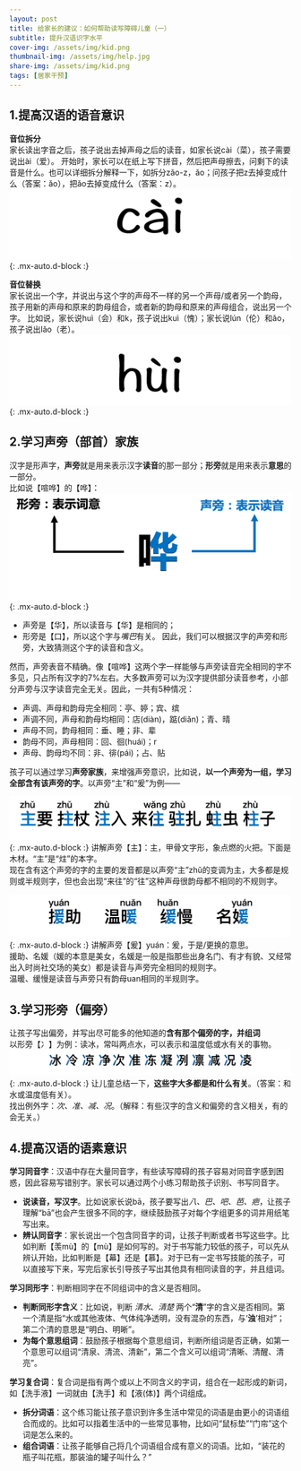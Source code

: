 ```yaml
---
layout: post
title: 给家长的建议：如何帮助读写障碍儿童（一）
subtitle: 提升汉语识字水平
cover-img: /assets/img/kid.png
thumbnail-img: /assets/img/help.jpg
share-img: /assets/img/kid.png
tags: [居家干预]
---
```


## 1.提高汉语的语音意识

**音位拆分**  
家长读出字音之后，孩子说出去掉声母之后的读音，如家长说cài（菜），孩子需要说出ài（爱）。  开始时，家长可以在纸上写下拼音，然后把声母擦去，问剩下的读音是什么。也可以详细拆分解释一下，如拆分zǎo-z，ǎo；问孩子把z去掉变成什么（答案：ǎo），把ǎo去掉变成什么（答案：z）。  
![Crepe](/assets/img/post%20img/initial.gif){: .mx-auto.d-block :}

**音位替换**  
家长说出一个字，并说出与这个字的声母不一样的另一个声母/或者另一个韵母，孩子用新的声母和原来的韵母组合，或者新的韵母和原来的声母组合，说出另一个字。  比如说，家长说huì（会）和k，孩子说出kuì（愧）；家长说lún（伦）和ǎo，孩子说出lǎo（老）。  
![Crepe](/assets/img/post%20img/replace.gif){: .mx-auto.d-block :}

## 2.学习声旁（部首）家族
汉字是形声字，**声旁**就是用来表示汉字**读音**的那一部分；**形旁**就是用来表示**意思**的一部分。  
比如说【喧哗】的【哗】：
![Crepe](/assets/img/post%20img/hua.png){: .mx-auto.d-block :}  
- 声旁是【华】，所以读音与【华】是相同的；
- 形旁是【口】，所以这个字与*嘴巴*有关。
因此，我们可以根据汉字的声旁和形旁，大致猜测这个字的读音和含义。

然而，声旁表音不精确。像【喧哗】这两个字一样能够与声旁读音完全相同的字不多见，只占所有汉字的7%左右。大多数声旁可以为汉字提供部分读音参考，小部分声旁与汉字读音完全无关。因此，一共有5种情况：  
- 声调、声母和韵母完全相同：亭、婷；宾、缤
- 声调不同，声母和韵母均相同：店(diàn)，踮(diǎn)；青、晴
- 声母不同，韵母相同：垂、睡；非、辈
- 韵母不同，声母相同：回、徊(huái)；r
- 声母、韵母均不同：非、徘(pái)；占、贴

孩子可以通过学习**声旁家族**，来增强声旁意识，比如说，**以一个声旁为一组，学习全部含有该声旁的字**。以声旁“主”和“爰”为例——  

![Crepe](/assets/img/post%20img/zhu.png){: .mx-auto.d-block :} 
讲解声旁【主】：主，甲骨文字形，象点燃的火把。下面是木材。“主”是“炷”的本字。  
现在含有这个声旁的字的主要的发音都是以声旁“主”zhǔ的变调为主，大多都是规则或半规则字，但也会出现“来往”的“往”这种声母很韵母都不相同的不规则字。

![Crepe](/assets/img/post%20img/yuan.png){: .mx-auto.d-block :} 
讲解声旁【爰】yuán：爰，于是/更换的意思。  
援助、名媛（媛的本意是美女，名媛是一般是指那些出身名门、有才有貌、又经常出入时尚社交场的美女）都是读音与声旁完全相同的规则字。  
温暖、缓慢是读音与声旁只有韵母uan相同的半规则字。

## 3.学习形旁（偏旁）
让孩子写出偏旁，并写出尽可能多的他知道的**含有那个偏旁的字，并组词**  
以形旁【冫】为例：读冰，常叫两点水，可以表示和温度低或水有关的事物。  
![Crepe](/assets/img/post%20img/shui.png){: .mx-auto.d-block :} 
让儿童总结一下，**这些字大多都是和什么有关**。（答案：和水或温度低有关）。  
找出例外字：*次、准、减、况*。（解释：有些汉字的含义和偏旁的含义相关，有的会无关。）  

## 4.提高汉语的语素意识
**学习同音字**：汉语中存在大量同音字，有些读写障碍的孩子容易对同音字感到困惑，因此容易写错别字。家长可以通过两个小练习帮助孩子识别、书写同音字。
- **说读音，写汉字**。比如说家长说bā，孩子要写出*八、巴、吧、芭、疤*，让孩子理解“bā”也会产生很多不同的字，继续鼓励孩子对每个字组更多的词并用纸笔写出来。
- **辨认同音字**：家长说出一个包含同音字的词，让孩子判断或者书写这些字。比如判断【羡mù】的【mù】是如何写的。对于书写能力较低的孩子，可以先从辨认开始，比如判断是【幕】还是【慕】。对于已有一定书写技能的孩子，可以直接写下来，写完后家长引导孩子写出其他具有相同读音的字，并且组词。

**学习同形字**：判断相同字在不同组词中的含义是否相同。  
- **判断同形字含义**：比如说，判断 *清水*、*清楚* 两个“**清**”字的含义是否相同。第一个清是指“水或其他液体、气体纯净透明，没有混杂的东西，与‘**浊**’相对”；第二个清的意思是“明白、明晰”。
- **为每个意思组词**：鼓励孩子根据每个意思组词，判断所组词是否正确，如第一个意思可以组词“清泉、清流、清新”，第二个含义可以组词“清晰、清醒、清亮”。

**学习复合词**：复合词是指有两个或以上不同含义的字词，组合在一起形成的新词，如【洗手液】一词就由【洗手】和【液(体)】两个词组成。  
- **拆分词语**：这个练习能让孩子意识到许多生活中常见的词语是由更小的词语组合而成的。比如可以指着生活中的一些常见事物，比如问“鼠标垫”“门帘”这个词是怎么来的。
- **组合词语**：让孩子能够自己将几个词语组合成有意义的词语。比如，“装花的瓶子叫花瓶，那装油的罐子叫什么？”
